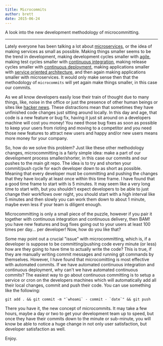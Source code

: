 ```yaml
---
title: Microcommits
author: brett
date: 2015-06-24
---
```


A look into the new development methodology of microcommitting.

---

Lately everyone has been talking a lot about
[microservices](https://en.wikipedia.org/wiki/Microservices), or the idea of
making services as small as possible. Making things smaller seems to be the
trend in development, making development cycles smaller with
[agile](https://en.wikipedia.org/wiki/Agile_software_development), making
test cycles smaller with
[continuous integration](https://en.wikipedia.org/wiki/Continuous_integration),
making release cycles smaller with
[continuous deployment](https://en.wikipedia.org/wiki/Continuous_delivery),
making applications smaller with
[service oriented architecture](https://en.wikipedia.org/wiki/Service-oriented_architecture),
and then again making applications smaller with microservices. It would only
make sense then that the methodology of `microcommits` will yet again make
things smaller, in this case our commits.

As we all know developers easily lose their train of thought due to many things,
like, noise in the office or just the presence of other human beings or sites like
[hacker news](https://news.ycombinator.com/). These distractions mean that
sometimes they have unfinished code changes just sitting around locally. In this
day and age, that code is a new feature or bug fix, having it just sit around on
a developers machine will cost you money! You need those bug fixes as soon as
possible to keep your users from rioting and moving to a competitor and you need
those new features to attract new users and happy and/or new users means more
money for your company.

So, how do we solve this problem? Just like these other methodology changes,
microcommitting is a fairly simple idea: make a part of our development process
smaller/shorter, in this case our commits and our pushes to the main git repo. The
idea is to try and shorten your commit/push cycle for each developer down to as
short as possible. Meaning that every developer must be committing and pushing the
changes that they have locally at least once within this time frame. I have
found that a good time frame to start with is 5 minutes. It may seem like a very
long time to start with, but you shouldn't expect developers to be able to just
change their workflows over night, you should start with a high interval like 5
minutes and then slowly you can work them down to about 1 minute, maybe even
less if your team is diligent enough.

Microcommitting is only a small piece of the puzzle, however if you pair it
together with continuous integration and continuous delivery, then BAM! you have
new features and bug fixes going out to your users at least 100 times per
day... per developer! Now, how do you like that?

Some may point out a crucial "issue" with microcommitting, which is, if a
developer is suppose to be committing/pushing code every minute (or less) how
are they going to have time to actually write the code? This is true, if they
are manually writing commit messages and running git commands by
themselves. However, I have found that microcomitting is most effective with
automated commits. If we have automated continuous integration and continuous
deployment, why can't we have automated continuous commits? The easiest way to go
about continuous committing is to setup a service or cron on the developers
machines which will automatically add all their local changes, commit and push
their code. You can use something like the following:

```shell
git add . && git commit -m "`whoami` - commit - `date`" && git push
```

There you have it, the new concept of microcommits. It may take a few hours,
maybe a day or two to get your development team up to speed, but once they have
their commits down to the minute or sub-minute, you will know be able to notice
a huge change in not only user satisfaction, but developer satisfaction as well.

Enjoy.
